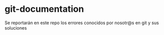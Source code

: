 # git-documentation

Se reportarán en este repo los errores conocidos por nosotr@s en git y sus soluciones
